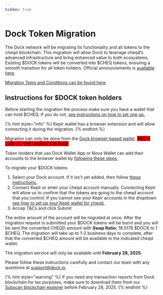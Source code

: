 ```yaml
---
hidden: true
---
```


# Dock Token Migration

The Dock network will be migrating its functionality and all tokens to the cheqd blockchain. This migration will allow Dock to leverage cheqd’s advanced infrastructure and bring enhanced value to both ecosystems. Existing $DOCK tokens will be converted into $CHEQ tokens, ensuring a smooth transition for all token holders. Official announcements is [available here](https://www.dock.io/post/dock-and-cheqd-form-alliance-to-accelerate-global-adoption-of-decentralized-id).

[Migration Tems and Conditions can be found here](dock-token-migration/migration-terms-and-conditions.md).

## Instructions for $DOCK token holders

Before starting the migration the process make sure you have a wallet that can hold $CHEQ. If you do not, [see instructions on how to set one up.](https://docs.cheqd.io/product/network/wallets)

{% hint style="info" %}
Keplr wallet has a browser extension and will allow connecting it during the migration.&#x20;
{% endhint %}

Migration can only be done from the [Dock browser-based wallet](https://docs.dock.io/dock-token/wallets-and-account-creation#dock-polkadot-js-app). <mark style="background-color:red;">ADD A LINK TO THE MIGRATION PAGE</mark>

Token holders that use Dock Wallet App or Nova Wallet can add their accounts to the browser wallet by [following these steps.](dock-token-migration/adding-account-to-the-dock-browser-wallet.md)

To migrate your $DOCK tokens

1. Select your Dock account. If it isn't yet added, then follow [these instructions.](https://docs.dock.io/dock-token/dock-token-migration/adding-account-to-the-dock-browser-wallet)
2. Connect Keplr or enter your cheqd account manually. Connecting Keplr will allow us to confirm that the tokens are going to the cheqd account that you control. If you cannot see your Keplr accounts in the dropdown [see how to set up your Keplr wallet for cheqd.](https://docs.cheqd.io/product/network/wallets/keplr-setup)
3. Accep T\&Cs and click Submit

The entire amount of the account will be migrated at once. After the migration request is submitted your $DOCK tokens will be burnt and you will be sent the converted CHEQD amount with **Swap Ratio:** 18.5178 $DOCK to 1 $CHEQ. The migration will take up to 1-2 business days to complete, after that the converted $CHEQ amount will be available in the indicated cheqd wallet.

The migration service will only be available until **February 28, 2025.**

Please follow these instructions carefully and contact our team with any questions at [support@dock.io](mailto:support@dock.io).

{% hint style="warning" %}
If you need any transaction reports from Dock blockchain for tax purposes, make sure to download them from our [Subscan blockchain explorer](https://dock.subscan.io/) before February 28, 2025.
{% endhint %}

